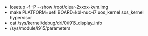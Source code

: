 - losetup -f -P --show /root/clear-2xxxx-kvm.img
- make PLATFORM=uefi BOARD=kbl-nuc-i7  uos_kernel sos_kernel  hypervisor
- cat /sys/kernel/debug/dri/0/i915_display_info
- /sys/module/i915/parameters
